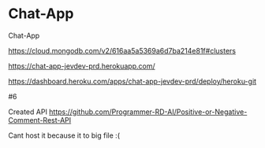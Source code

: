 # Chat-App
Chat-App

https://cloud.mongodb.com/v2/616aa5a5369a6d7ba214e81f#clusters

https://chat-app-jevdev-prd.herokuapp.com/

https://dashboard.heroku.com/apps/chat-app-jevdev-prd/deploy/heroku-git

#6

Created API https://github.com/Programmer-RD-AI/Positive-or-Negative-Comment-Rest-API

Cant host it because it to big file :(
